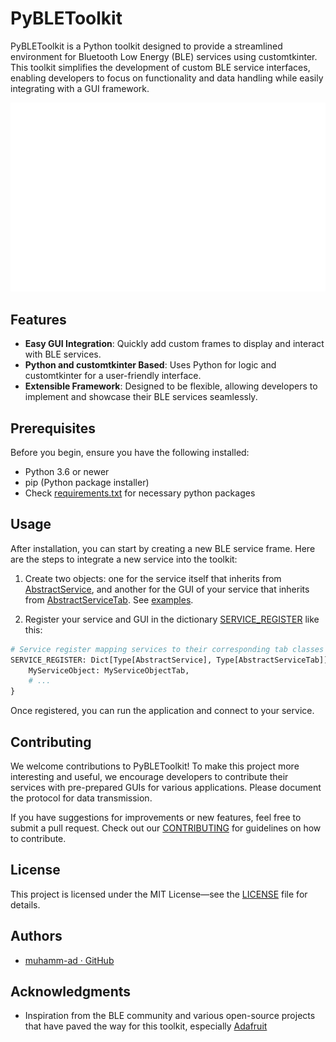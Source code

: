 # PyBLEToolkit

PyBLEToolkit is a Python toolkit designed to provide a streamlined environment for Bluetooth Low Energy (BLE) services
using customtkinter. This toolkit simplifies the development of custom BLE service interfaces, enabling developers to
focus on functionality and data handling while easily integrating with a GUI framework.

<img src="animated-images.svg" title="" alt="Animated Images" data-align="center">

## Features

- **Easy GUI Integration**: Quickly add custom frames to display and interact with BLE services.
- **Python and customtkinter Based**: Uses Python for logic and customtkinter for a user-friendly interface.
- **Extensible Framework**: Designed to be flexible, allowing developers to implement and showcase their BLE services
  seamlessly.

## Prerequisites

Before you begin, ensure you have the following installed:

- Python 3.6 or newer
- pip (Python package installer)
- Check [requirements.txt](requirements.txt) for necessary python packages

## Usage

After installation, you can start by creating a new BLE service frame. Here are the steps to integrate a new service
into the toolkit:

1. Create two objects: one for the service itself that inherits from [AbstractService](src/abstract_service.py), and
   another for the GUI of your service that inherits from [AbstractServiceTab](src/abstract_service_tab.py).
   See [examples](docs/services).

2. Register your service and GUI in the dictionary [SERVICE_REGISTER](src/service_register.py) like this:

```python
# Service register mapping services to their corresponding tab classes
SERVICE_REGISTER: Dict[Type[AbstractService], Type[AbstractServiceTab]] = {
    MyServiceObject: MyServiceObjectTab,
    # ...
}
```

Once registered, you can run the application and connect to your service.

## Contributing

We welcome contributions to PyBLEToolkit! To make this project more interesting and useful, we encourage developers to
contribute their services with pre-prepared GUIs for various applications. Please document the protocol for data
transmission.

If you have suggestions for improvements or new features, feel free to submit a pull request. Check out
our [CONTRIBUTING](docs/CONTRIBUTING.md) for guidelines on how to contribute.

## License

This project is licensed under the MIT License—see the [LICENSE](docs/LICENSE) file for details.

## Authors

- [muhamm-ad · GitHub](https://github.com/muhamm-ad)

## Acknowledgments

- Inspiration from the BLE community and various open-source projects that have paved the way for this toolkit,
  especially [Adafruit](https://github.com/adafruit)
